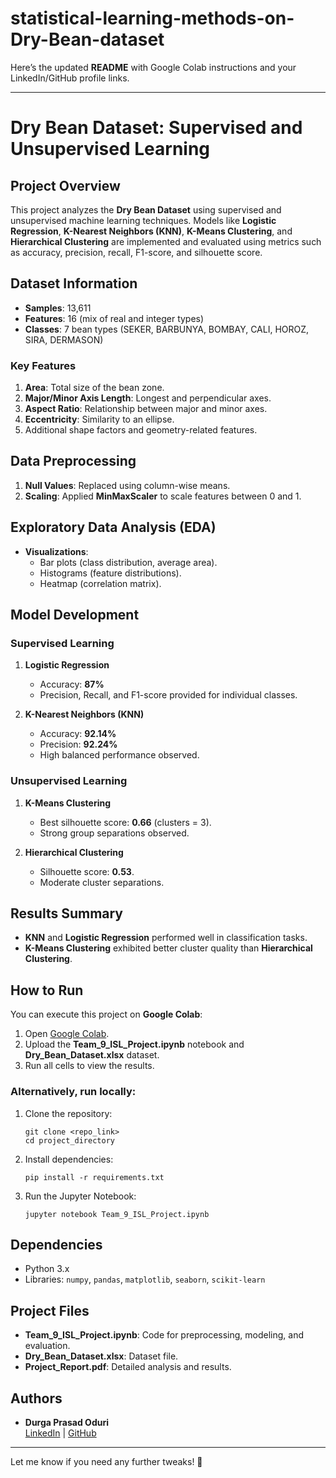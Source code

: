 # statistical-learning-methods-on-Dry-Bean-dataset
Here’s the updated **README** with Google Colab instructions and your LinkedIn/GitHub profile links.

---

# Dry Bean Dataset: Supervised and Unsupervised Learning

## Project Overview
This project analyzes the **Dry Bean Dataset** using supervised and unsupervised machine learning techniques. Models like **Logistic Regression**, **K-Nearest Neighbors (KNN)**, **K-Means Clustering**, and **Hierarchical Clustering** are implemented and evaluated using metrics such as accuracy, precision, recall, F1-score, and silhouette score.

## Dataset Information
- **Samples**: 13,611  
- **Features**: 16 (mix of real and integer types)  
- **Classes**: 7 bean types (SEKER, BARBUNYA, BOMBAY, CALI, HOROZ, SIRA, DERMASON)

### Key Features
1. **Area**: Total size of the bean zone.
2. **Major/Minor Axis Length**: Longest and perpendicular axes.
3. **Aspect Ratio**: Relationship between major and minor axes.
4. **Eccentricity**: Similarity to an ellipse.
5. Additional shape factors and geometry-related features.

## Data Preprocessing
1. **Null Values**: Replaced using column-wise means.  
2. **Scaling**: Applied **MinMaxScaler** to scale features between 0 and 1.

## Exploratory Data Analysis (EDA)
- **Visualizations**:  
  - Bar plots (class distribution, average area).  
  - Histograms (feature distributions).  
  - Heatmap (correlation matrix).  

## Model Development
### Supervised Learning
1. **Logistic Regression**
   - Accuracy: **87%**
   - Precision, Recall, and F1-score provided for individual classes.

2. **K-Nearest Neighbors (KNN)**
   - Accuracy: **92.14%**
   - Precision: **92.24%**
   - High balanced performance observed.

### Unsupervised Learning
1. **K-Means Clustering**
   - Best silhouette score: **0.66** (clusters = 3).
   - Strong group separations observed.

2. **Hierarchical Clustering**
   - Silhouette score: **0.53**.
   - Moderate cluster separations.

## Results Summary
- **KNN** and **Logistic Regression** performed well in classification tasks.
- **K-Means Clustering** exhibited better cluster quality than **Hierarchical Clustering**.

## How to Run
You can execute this project on **Google Colab**:  
1. Open [Google Colab](https://colab.research.google.com/).  
2. Upload the **Team_9_ISL_Project.ipynb** notebook and **Dry_Bean_Dataset.xlsx** dataset.  
3. Run all cells to view the results.  

### Alternatively, run locally:
1. Clone the repository:  
   ```
   git clone <repo_link>
   cd project_directory
   ```
2. Install dependencies:  
   ```
   pip install -r requirements.txt
   ```
3. Run the Jupyter Notebook:  
   ```
   jupyter notebook Team_9_ISL_Project.ipynb
   ```

## Dependencies
- Python 3.x
- Libraries: `numpy`, `pandas`, `matplotlib`, `seaborn`, `scikit-learn`

## Project Files
- **Team_9_ISL_Project.ipynb**: Code for preprocessing, modeling, and evaluation.
- **Dry_Bean_Dataset.xlsx**: Dataset file.
- **Project_Report.pdf**: Detailed analysis and results.

## Authors
- **Durga Prasad Oduri**  
   [LinkedIn](https://www.linkedin.com/in/durgaprasadoduri888/) | [GitHub](https://github.com/DURGAPRASAD888DP)

---

Let me know if you need any further tweaks! 🚀
